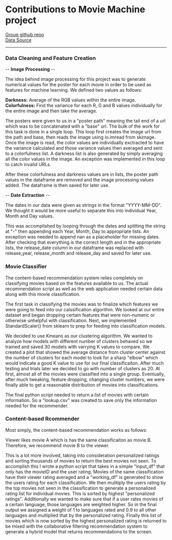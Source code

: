 # Contributions to Movie Machine project

[Group github repo](https://github.com/KanikaBhambi/Movie_Recommender)  
[Data Source](https://www.kaggle.com/rounakbanik/the-movies-dataset#movies_metadata.csv)
***

### Data Cleaning and Feature Creation

-- __Image Processing__ --

The idea behind image processing for this project was to generate numerical values for the poster for each movie in order to be used as features for machine learning. We defined two values as follows: 

__Darkness:__ Average of the RGB values within the entire image.  
__Colorfulness:__ Find the variance for each R, G and B values individually for the entire image and then take the average. 

The posters were given to us in a "poster path" meaning the tail end of a url which was to be concatenated with a "base" url. The bulk of the work for this task is done in a single loop. This loop first creates the image url from the path and base, then reads the image using io.imread from skimage. Once the image is read, the color values are individually exctracted to have the variance calculated and those variance values then averaged and sent to a colorfulness list. A darkness list is also generated by simply averaging all the color values in the image. An exception was implemented in this loop to catch invalid URLs. 

After these colorfulness and darkness values are in lists, the poster path values in the dataframe are removed and the image processing values added. The dataframe is then saved for later use. 

-- __Date Extraction__ --

The dates in our data were given as strings in the format "YYYY-MM-DD". We thought it would be more useful to separate this into individual Year, Month and Day values. 

This was accomplished by looping through the dates and splitting the string at "-" then appending each Year, Month, Day to appropriate lists. An exception was needed to append nan as a placeholder for missing dates. After checking that everything is the correct length and in the appropriate lists, the release_date column in our dataframe was replaced with release_year, release_month and release_day and saved for later use. 

### Movie Classifier

The content-based recommendation system relies completely on classifying movies based on the features available to us. The actual recommendation script as well as the web application needed certain data along with this movie classification. 

The first task in classifying the movies was to finalize which features we were going to feed into our calssification algorithm. We looked at our entire dataset and began dropping certain features that were non-numeric or otherwise unhelpful with classification. Next, we implemented StandardScaler() from sklearn to prep for feeding into classification models. 

We decided to use Kmeans as our clustering algorithm. We wanted to analyze how models with different number of clusters behaved so we trained and saved 30 models with varrying K values to compare. We created a plot that showed the average distance from cluster center against the number of clusters for each model to look for a sharp "elbow" which would indicate a good K value to use for our final classificaiton. After much testing and trials later we decided to go with number of clusters as 20. At first, almost all of the movies were classified into a single group. Eventually, after much tweaking, feature dropping, changing cluster numbers, we were finally able to get a reasonable distribution of movies into classifications. 

The final python script needed to return a list of movies with certain information. So a "lookup.csv" was created to save only the information needed for the recommender. 

### Content-based Rcommender

Most simply, the content-based recommendation works as follows:  

Viewer likes movie A which is has the same classificaiton as movie B. Therefore, we recommend movie B to the viewer.

This is a lot more involved, taking into consideration personalized ratings and sorting thousands of movies to return the best movies not seen. To accomplish this I wrote a python script that takes in a simple "input_df" that only has the movieID and the user rating. Movies of the same classification have their viewer rating averaged and a "working_df" is generated to show the users rating for each classification. We then mulitiply the users rating by the top movies not seen in the classification to generate a personalized rating list for individual movies. This is sorted by highest "personalized ratings". Additionally we wanted to make sure that if a user rates movies of a certain language, those languages are weighted higher. So in the final output we assigned a weight of 1 to languages rated and 0.9 to all other languages and multiplied that by the personalized rating. Finally this list of movies which is now sorted by the highest personalized rating is returned to be mixed with the collaborative filtering recommendation system to generate a hybrid model that returns recommendations to the screen. 



